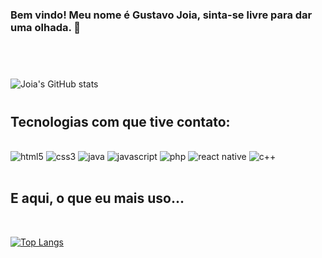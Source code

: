 ### Bem vindo! Meu nome é Gustavo Joia, sinta-se livre para dar uma olhada. 👀

<br>

#

![Joia's GitHub stats](https://github-readme-stats.vercel.app/api?username=GustavoJoia&theme=dracula&show_icons=true&bg_color=00000000)

#

## Tecnologias com que tive contato:
<br>
<div>
    <image alt="html5" src="https://img.shields.io/badge/HTML5-E34F26?style=for-the-badge&logo=html5&logoColor=white"/>
    <image alt="css3" src="https://img.shields.io/badge/CSS3-1572B6?style=for-the-badge&logo=css3&logoColor=white"/>
    <image alt="java" src="https://img.shields.io/badge/Java-ED8B00?style=for-the-badge&logo=openjdk&logoColor=white"/>
    <image alt="javascript" src="https://img.shields.io/badge/JavaScript-F7DF1E?style=for-the-badge&logo=javascript&logoColor=black"/>
    <image alt="php" src="https://img.shields.io/badge/PHP-777BB4?style=for-the-badge&logo=php&logoColor=white"/>
    <image alt="react native" src="https://img.shields.io/badge/React_Native-20232A?style=for-the-badge&logo=react&logoColor=61DAFB"/>
    <image alt="c++" src="https://img.shields.io/badge/C%2B%2B-00599C?style=for-the-badge&logo=c%2B%2B&logoColor=white"/>
</div><br>

## E aqui, o que eu mais uso...

<br>

[![Top Langs](https://github-readme-stats.vercel.app/api/top-langs/?username=GustavoJoia&layout=compact)](https://github.com/anuraghazra/github-readme-stats)
